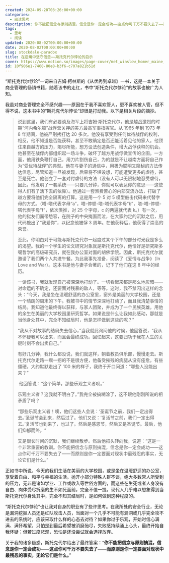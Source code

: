 ```yaml
---
created: 2024-09-28T03:26:00+00:00
categories:
  - 阅读思考
description: 你不能把信念与原则搞混，信念是你一定会成功——这点你可千万不要失去了——而原则是你一定要面对现状中最残忍的事实，无论它们是什么。
tags:
  - 思考
  - 阅读
updated: 2020-08-02T00:00:00+00:00
date: 2020-08-02T00:00:00+00:00
slug: stockdale-paradox
title: 在逆境中坚守信念——斯托克代尔悖论的启示
cover: https://www.notion.so/images/page-cover/met_winslow_homer_maine_coast.jpg
id: 10f906e1-7468-80e8-b3f6-c707a821b51d
---
```


“斯托克代尔悖论”一词来自吉姆·柯林斯的《从优秀到卓越》一书，这是一本关于商业管理的畅销书籍，随着该书的走红，书中“斯托克代尔悖论”的故事也被广为人知。

我虽对商业管理完全不感兴趣——原因在于我不喜欢管人，更不喜欢被人管，但不得不说，这本书中的“斯托克代尔悖论”却很是打动我。以下是相关片段的摘抄。

> ​	说到这里，我们有必要谈及海军上将吉姆·斯托克代尔，他是越战激烈的时期“河内希尔顿”战俘营关押的美方最高军事指挥官。从 1965 年到 1973 年 8 年期间，他被严刑拷打达 20 多次。他没有享受到任何优待战俘的权利，相反，他不知道是否能获释，甚至不敢确定是否还能活着见他的家人。他顶住来自越方的压力，竭尽所能，想方设法创造条件，增大战俘获释的机会。他甚至在战俘内部组织起一场斗争，破坏了越方用战俘做宣传的企图。一方面，他用铁条鞭打自己，用刀片割伤自己，为的就是不让越南方面将自己作为“受优待战俘”的典型。他在与妻子的通信中，用极为聪明又隐秘的方法传达信息，尽管知道一旦被发现，后果将不堪设想，可能遭受更多的虐待，甚至是死亡。他创立了一套对付虐待的方法（没有人可以无限制地忍受虐待，因此，他发明了一套系统——只要几分钟，你就可以表达你的意思——这使得人们有了活下去的依靠）。他通过一套煞费苦心的内部交流办法，打破了越方要将他们完全隔离的打算。这是用一个 5 对 5 模型敲击代码来代替字母的方式。（嗒-嗒代表字母“a”，嗒-停顿-嗒-嗒代表字母“b”，嗒-嗒-停顿-嗒代表字母“f”，依次类推，对 25 个字母，c 的两遍就代表 k。）有一次，他的狱友们面带愁容，在院子的中央掩面而泣，在大家约定的沉默之后，用代码敲出了“我爱你”，以纪念他被俘 3 周年。在他获释后，他获得了崇高的荣誉。
>
> ​	至此，你明白对于可能与斯托克代尔一起度过某个下午的部分时光我是多么的渴望。我的一个学生的论文研究对象就是斯托克代尔，他恰好是研究斯多噶哲学的高级研究员，就在我办公室对面的胡佛学院。因此，斯托克代尔就邀请了我们两个人共进午餐。为此我事先准备，阅读了《爱情与战争》（In Love and War）。这本书是他与妻子合著的，记下了他们在这 8 年中的经历。
>
> ​	一读该书，我就发现自己被深深地打动了。一切看起来都是那么地灰暗——对命运的不确定，还要面对残暴的敌人，等等。这时，我不禁闪出这样的念头：“今天，我是坐在温暖舒适的办公室里，窗外是美丽的大学校园，还是一个晴朗的周末的下午。我被书中的情节深深地打动了，而且我清楚事情的结局。我知道他最终得以获释，与家人团聚，并成为了一个民族英雄，用他的余生在美丽的大学校园里研究哲学。如果说是什么让我如此感动，那就是当他身处其中，完全不知结局时，他是怎样做到这些的呢？”
>
> ​	“我从不对故事的结局失去信心，”当我就此询问他的时候，他回答说，“我从不怀疑我可以出来，而且会最终成功。回忆起来，这要归功于我在人生的关键时刻不会出卖自己。”
>
> ​	有好几分钟，我什么都没说，我们就这样，朝着教员俱乐部，慢慢走去。斯托克代尔走路一瘸一拐的不是很方便，他备受摧残的病腿从没有痊愈，有些僵硬。大约默默走出了 100 米的样子，我终于开口问道：“哪些人没能出来？”
>
> ​	他回答说：“这个简单，那些乐观主义者呗。”
>
> ​	乐观主义者？这我就不明白了。”我完全被搞糊涂了，这不跟他刚刚所说的相矛盾了吗？
>
> ​	“那些乐观主义者！噢，他们这些人会说：‘圣诞节之前，我们一定出得去。’圣诞节会到来，然后过了。他们又说：‘复活节之前，我们一定出得去。’复活节也到来了，也过了。然后是感恩节，然后又是圣诞节。最后，他们抑郁而终。“
>
> ​	又是很长时间的沉默，我们继续散步。然后他把头转向我，说道：“这是一个非常重要的教训。你不能把信念与原则搞混，信念是你一定会成功——这点你可千万不要失去了——而原则是你一定要面对现状中最残忍的事实，无论它们是什么。”

正如书中所说，今天的我们生活在美丽的大学校园，或是坐在温暖舒适的办公室，享受着自由、和平与幸福的生活。抛开小部分特殊人群不谈，绝大多数常人所受到的压力，无非是诸如学业、工作或收入等世俗方面的，而这些在生死或者人身没有自由、肉体受尽折磨的生不如死面前，完全不值一提。现代人几乎难以想象得到当斯托克代尔身处其中，完全不知其结局时，是如何做到这种程度的。

“斯托克代尔悖论”也让我对自身的职业有了些许思考。在我所处的安全行业，无论是漏洞挖掘人员还是红队攻击人员，当面对一个几乎不可能有漏洞或几乎完全攻不进去的系统时，应该采取什么样的心态去对待？如果你过于乐观，开始时信心满满、满怀希望，只怕是到最后希望被消磨殆尽，失败感持续涌上心头，最终开始自我怀疑；但若过度悲观，恐怕是还没尝试就会选择放弃。

关于我的诸多疑惑，斯托克代尔给出了最终答案：“**你不能把信念与原则搞混，信念是你一定会成功——这点你可千万不要失去了——而原则是你一定要面对现状中最残忍的事实，无论它们是什么。**”
